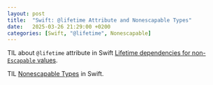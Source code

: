 ```yaml
---
layout: post
title:  "Swift: @lifetime Attribute and Nonescapable Types"
date:   2025-03-26 21:29:00 +0200
categories: [Swift, "@lifetime", Nonescapable]
---
```

TIL about `@lifetime` attribute in Swift [Lifetime dependencies for non-`Escapable` values](https://forums.swift.org/t/pitch-2-lifetime-dependencies-for-non-escapable-values/78821).

TIL [Nonescapable Types](https://github.com/swiftlang/swift-evolution/blob/main/proposals/0446-non-escapable.md) in Swift.
